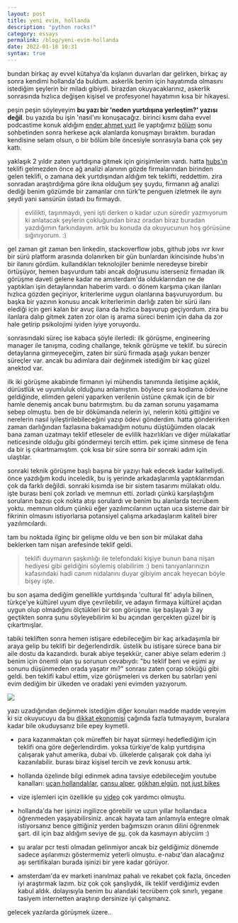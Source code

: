 ```yaml
---
layout: post
title: yeni evim, hollanda
description: "python rocks!" 
category: essays
permalink: /blog/yeni-evim-hollanda
date: 2022-01-18 10:31
syntax: true
---
```


bundan birkaç ay evvel kütahya'da kışlanın duvarları dar gelirken, birkaç ay sonra kendimi hollanda'da buldum. askerlik benim için hayatımda olmasını istediğim şeylerin bir miladı gibiydi. birazdan okuyacaklarınız, askerlik sonrasında hızlıca değişen kişisel ve profesyonel hayatımın kısa bir hikayesi.

peşin peşin söyleyeyim **bu yazı bir 'neden yurtdışına yerleştim?' yazısı değil**. bu yazıda bu işin 'nasıl'ını konuşacağız. birinci kısmı daha evvel podcastime konuk aldığım [ender ahmet yurt](https://www.linkedin.com/in/enderahmetyurt/) ile yaptığımız [bölüm](https://youtu.be/ETi3PZH9-iU) sonu sohbetinden sonra herkese açık alanlarda konuşmayı bıraktım. buradan kendisine selam olsun, o bir bölüm bile öncesiyle sonrasıyla bana çok şey kattı.

yaklaşık 2 yıldır zaten yurtdışına gitmek için girişimlerim vardı. hatta [hubs'ın](https://www.linkedin.com/company/hubsmfg) teklifi gelmezden önce ağ analizi alanının gözde firmalarından birinden gelen teklifi, o zamana dek yurtdışından aldığım tek teklifti, reddettim. zira sonradan araştırdığıma göre ikna olduğum şey şuydu, firmanın ağ analizi dediği benim gözümde bir zamanlar cnn türk'te penguen izletmek ile aynı şeydi yani sansürün üstadı bu firmaydı.

> evlilikti, taşınmaydı, yeni işti derken o kadar uzun süredir yazmıyorum ki anlatacak şeylerin çokluğundan biraz oradan biraz buradan yazdığımın farkındayım. artık bu konuda da okuyucunun hoş görüsüne sığınıyorum. :)

gel zaman git zaman ben linkedin, stackoverflow jobs, github jobs ıvır kıvır bir sürü platform arasında dolanırken bir gün bunlardan ikincisinde hubs'ın bir ilanını gördüm. kullandıkları teknolojiler benimle neredeyse birebir örtüşüyor, hemen başvurdum tabi ancak doğrusunu isterseniz firmadan ilk görüşme daveti gelene kadar ne amsterdam'da olduklarından ne de yaptıkları işin detaylarından haberim vardı. o dönem karşıma çıkan ilanları hızlıca gözden geçiriyor, kriterlerime uygun olanlarına başvuruyordum. bu başka bir yazının konusu ancak kriterlerimin darlığı zaten bir sürü ilanı elediği için geri kalan bir avuç ilana da hızlıca başvurup geçiyordum. zira bu ilanlara dalıp gitmek zaten zor olan iş arama süreci benim için daha da zor hale getirip psikolojimi iyiden iyiye yoruyordu.

sonrasındaki süreç ise kabaca şöyle ilerledi: i̇lk görüşme, engineering manager ile tanışma, coding challange, teknik görüşme ve teklif. bu sürecin detaylarına girmeyeceğim, zaten bir sürü firmada aşağı yukarı benzer süreçler var. ancak bu adımlara dair değinmek istediğim bir kaç güzel anektod var.

i̇lk iki görüşme akabinde firmanın iyi mühendis tanımında iletişime açıklık, dürüstlük ve uyumluluk olduğunu anlamıştım. böylece sıra kodlama ödevine geldiğinde, elimden geleni yaparken verilenin üstüne çıkmak için de bir hamle denemiş ancak bunu batırmıştım. bu da zaman sorunu yaşamama sebep olmuştu. ben de bir dökümanda nelerin iyi, nelerin kötü gittiğini ve nerelerin nasıl iyileştirilebileceğini yazıp ödevi gönderdim. hatta gönderirken zaman darlığından fazlasına bakamadığım notunu düştüğümden olacak bana zaman uzatmayı teklif etleseler de evlilik hazırlıkları ve diğer mülakatlar neticesinde olduğu gibi göndermeyi tercih ettim. pek içime sinmese de fena da bir iş çıkartmamıştım. çok kısa bir süre sonra bir sonraki adım için ulaştılar.

sonraki teknik görüşme başlı başına bir yazıyı hak edecek kadar kaliteliydi. önce yazdığım kodu inceledik, bu iş yerinde arkadaşlarımla yaptıklarımdan çok da farklı değildi. sonraki kısımda ise bir sistem tasarımı mülakatı oldu. i̇şte burası beni çok zorladı ve memnun etti. zorladı çünkü karşılaştığım soruların bazısı çok nokta atışı sorulardı ve benim bu alanlarda tecrübem yoktu. memnun oldum çünkü eğer yazılımcılarının uçtan uca sisteme dair bir fikrinin olmasını istiyorlarsa potansiyel çalışma arkadaşlarım kaliteli birer yazılımcılardı.

tam bu noktada ilginç bir gelişme oldu ve ben son bir mülakat daha beklerken tam nişan arefesinde teklif geldi. 

> teklifi duymanın şaşkınlığı ile telefondaki kişiye bunun bana nişan hediyesi gibi geldiğini söylemiş olabilirim :) beni tanıyanlarınızın kafasındaki hadi canım nidalarını duyar gibiyim ancak heyecan böyle bişey işte.

bu son aşama dediğim genellikle yurtdışında 'cultural fit' adıyla bilinen, türkçe'ye kültürel uyum diye çevrilebilir, ve adayın firmaya kültürel açıdan uygun olup olmadığını ölçtükleri bir son görüşme. i̇şe başlayalı 3 ay geçtikten sonra şunu söyleyebilirim ki bu açından gerçekten güzel bir iş çıkartmışlar.

tabiki tekliften sonra hemen istişare edebileceğim bir kaç arkadaşımla bir araya gelip bu teklifi bir değerlendirdik. üstelik bu istişare sürece bana bir aile dostu da kazandırdı. burak abiye teşekkür, caner abiye selam ederim :) benim için önemli olan şu sorunun cevabıydı: "bu teklif beni ve eşimi ay sonunu düşünmeden orada yaşatır mı?" sonrası zaten çorap söküğü gibi geldi. ben teklifi kabul ettim, vize görüşmeleri vs derken bu satırları yeni evim dediğim bir ülkeden ve oradaki yeni evimden yazıyorum.

<img src="/static/images/posts/2022-01-18-welcome-pack.jpeg">

yazı uzadığından değinmek istediğim diğer konuları madde madde vereyim ki siz okuyucuyu da bu [dikkat ekonomisi](https://seyfedd.in/writing/derin-dusunme-ve-odaklanma-becerimi-geri-kazanma-hikayem) çağında fazla tutmayayım, buralara kadar bile okuduysanız bile epey kıymetli. 

* para kazanmaktan çok müreffeh bir hayat sürmeyi hedeflediğim için teklifi ona göre değerlendirdim. yoksa türkiye'de kalıp yurtdışına çalışarak yahut amerika, dubai vb. ülkelerde çalışarak çok daha iyi kazanılabilir. burası biraz kişisel tercih ve zevk konusu artık.

* hollanda özelinde bilgi edinmek adına tavsiye edebileceğim youtube kanalları: [uçan hollandalılar](https://www.youtube.com/c/u%c3%a7anhollandal%c4%b1lar), [cansu alper](https://www.youtube.com/channel/ucaontcbqupeleu2ypul4zrq), [gökhan elgün](https://www.youtube.com/user/5woodoo), [not just bikes](https://www.youtube.com/c/notjustbikes)

* vize işlemleri için özellikle şu [video](https://www.youtube.com/watch?v=ctvnji5b7ks) çok yardımcı olmuştu.

* hollanda'da her işinizi i̇ngilizce görebilir ve uzun yıllar hollandaca öğrenmeden yaşayabilirsiniz. ancak hayata tam anlamıyla entegre olmak istiyorsanız bence gittiğiniz yerden bağımsızın oranın dilini öğrenmek şart. dil için baz aldığım seviye de [şu](https://www.youtube.com/watch?v=-b1pivifla0). çok da kasmayın abiyciim :)

* şu aralar pcr testi olmadan gelinmiyor ancak biz geldiğimiz dönemde sadece aşılarımızı göstermemiz yeterli olmuştu. e-nabız'dan alacağınız aşı sertifikaları burada işinizi bir yere kadar görüyor.

* amsterdam'da ev marketi inanılmaz pahalı ve rekabet çok fazla, önceden iyi araştırmak lazım. biz çok çok şanşlıydık, ilk teklif verdiğimiz evden kabul aldık. dolayısıyla benim bu alandaki tecrübem çok sınırlı, yegane tasiyem internetten araştırıp dersinize iyi çalışmanız.

gelecek yazılarda görüşmek üzere..
